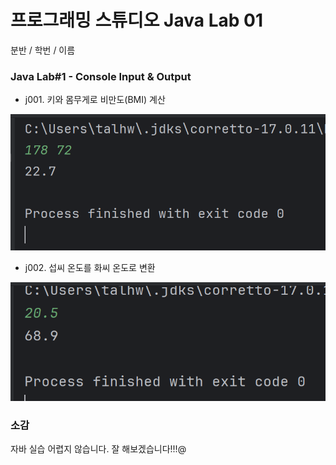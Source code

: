 # 프로그래밍 스튜디오 Java Lab 01
분반 / 학번 / 이름

### Java Lab#1 - Console Input & Output
- j001. 키와 몸무게로 비만도(BMI) 계산

![j001](./captures/j001.png)

- j002. 섭씨 온도를 화씨 온도로 변환

![j002](./captures/j002.png)

### 소감
자바 실습 어렵지 않습니다. 잘 해보겠습니다!!!@

